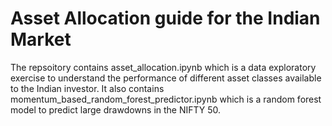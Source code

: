 # Asset Allocation guide for the Indian Market
The repsoitory contains asset_allocation.ipynb which is a data exploratory exercise to understand the performance of different asset classes available to the Indian investor.
It also contains momentum_based_random_forest_predictor.ipynb which is a random forest model to predict large drawdowns in the NIFTY 50.
